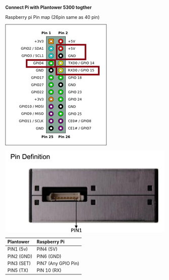 **Connect Pi with Plantower 5300 togther**

Raspberry pi Pin map \(26pin same as 40 pin\) 

![](/assets/26pins.png)



![](/assets/plantower.png)



| Plantower | Raspberry Pi |
| :--- | :--- |
| PIN1  \(5v\) | PIN4 \(5V\) |
| PIN2  \(GND\) | PIN6 \(GND\) |
| PIN3  \(SET\) | PIN7 \(Any GPIO Pin\) |
| PIN5  \(TX\) | PIN 10 \(RX\) |





